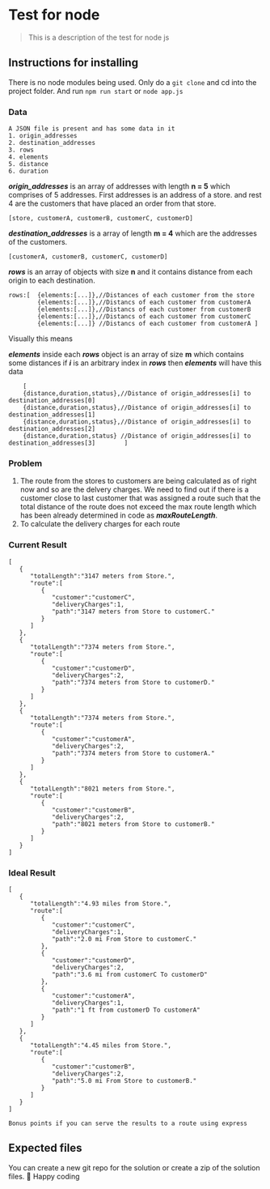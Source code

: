 # Test for node
> This is a description of the test for node js
## Instructions for installing
There is no node modules being used.
Only do a `git clone` and cd into the project folder.
And run `npm run start` or `node app.js`

### Data
	A JSON file is present and has some data in it
	1. origin_addresses
	2. destination_addresses
	3. rows
	4. elements
	5. distance
	6. duration
__*origin_addresses*__ is an array of addresses with length **n = 5** which comprises of 5 addresses. First addresses is an address of a store. and rest 4 are the customers that have placed an order from that store.

	[store, customerA, customerB, customerC, customerD]

__*destination_addresses*__ is a array of length **m = 4** which are the addresses of the customers.

	[customerA, customerB, customerC, customerD]
__*rows*__ is an array of objects with size **n** and it contains distance from each origin to each destination. 

	rows:[	{elements:[...]},//Distances of each customer from the store
	 		{elements:[...]},//Distancs of each customer from customerA
			{elements:[...]},//Distancs of each customer from customerB
			{elements:[...]},//Distancs of each customer from customerC
			{elements:[...]} //Distancs of each customer from customerA	]
Visually this means 


__*elements*__ inside each __*rows*__ object is an array of size **m** which contains some distances
if __*i*__ is an arbitrary index in __*rows*__ then __*elements*__ will have this data

		[   
		{distance,duration,status},//Distance of origin_addresses[i] to destination_addresses[0]
		{distance,duration,status},//Distance of origin_addresses[i] to destination_addresses[1]
		{distance,duration,status},//Distance of origin_addresses[i] to destination_addresses[2]
		{distance,duration,status} //Distance of origin_addresses[i] to destination_addresses[3]		]

### Problem
1. The route from the stores to customers are being calculated as of right now and so are the delvery charges. We need to find out if there is a customer close to last customer that was assigned a route such that the total distance of the route does not exceed the max route length which has been already determined in code as __*maxRouteLength*__.
2. To calculate the delivery charges for each route

### Current Result

    [
       {
          "totalLength":"3147 meters from Store.",
          "route":[
             {
                "customer":"customerC",
                "deliveryCharges":1,
                "path":"3147 meters from Store to customerC."
             }
          ]
       },
       {
          "totalLength":"7374 meters from Store.",
          "route":[
             {
                "customer":"customerD",
                "deliveryCharges":2,
                "path":"7374 meters from Store to customerD."
             }
          ]
       },
       {
          "totalLength":"7374 meters from Store.",
          "route":[
             {
                "customer":"customerA",
                "deliveryCharges":2,
                "path":"7374 meters from Store to customerA."
             }
          ]
       },
       {
          "totalLength":"8021 meters from Store.",
          "route":[
             {
                "customer":"customerB",
                "deliveryCharges":2,
                "path":"8021 meters from Store to customerB."
             }
          ]
       }
    ]

### Ideal Result

    [
       {
          "totalLength":"4.93 miles from Store.",
          "route":[
             {
                "customer":"customerC",
                "deliveryCharges":1,
                "path":"2.0 mi From Store to customerC."
             },
             {
                "customer":"customerD",
                "deliveryCharges":2,
                "path":"3.6 mi from customerC To customerD"
             },
             {
                "customer":"customerA",
                "deliveryCharges":1,
                "path":"1 ft from customerD To customerA"
             }
          ]
       },
       {
          "totalLength":"4.45 miles from Store.",
          "route":[
             {
                "customer":"customerB",
                "deliveryCharges":2,
                "path":"5.0 mi From Store to customerB."
             }
          ]
       }
    ]

`Bonus points if you can serve the results to a route using express`

## Expected files
You can create a new git repo for the solution or create a zip of the solution files.
:rocket: Happy coding
